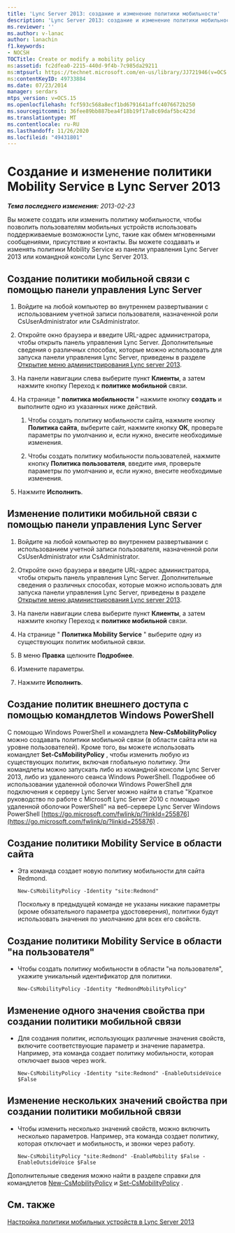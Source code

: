 ```yaml
---
title: 'Lync Server 2013: создание и изменение политики мобильности'
description: 'Lync Server 2013: создание и изменение политики мобильности.'
ms.reviewer: ''
ms.author: v-lanac
author: lanachin
f1.keywords:
- NOCSH
TOCTitle: Create or modify a mobility policy
ms:assetid: fc2dfea0-2215-440d-9f4b-7c985da29211
ms:mtpsurl: https://technet.microsoft.com/en-us/library/JJ721946(v=OCS.15)
ms:contentKeyID: 49733884
ms.date: 07/23/2014
manager: serdars
mtps_version: v=OCS.15
ms.openlocfilehash: fcf593c568a8ecf1bd6791641affc4076672b250
ms.sourcegitcommit: 36fee89bb887bea4f18b19f17a8c69daf5bc423d
ms.translationtype: MT
ms.contentlocale: ru-RU
ms.lasthandoff: 11/26/2020
ms.locfileid: "49431801"
---
```

# <a name="create-or-modify-a-mobility-policy-in-lync-server-2013"></a>Создание и изменение политики Mobility Service в Lync Server 2013

<div data-xmlns="http://www.w3.org/1999/xhtml">

<div class="topic" data-xmlns="http://www.w3.org/1999/xhtml" data-msxsl="urn:schemas-microsoft-com:xslt" data-cs="https://msdn.microsoft.com/">

<div data-asp="https://msdn2.microsoft.com/asp">



</div>

<div id="mainSection">

<div id="mainBody">

<span> </span>

_**Тема последнего изменения:** 2013-02-23_

Вы можете создать или изменить политику мобильности, чтобы позволить пользователям мобильных устройств использовать поддерживаемые возможности Lync, такие как обмен мгновенными сообщениями, присутствие и контакты. Вы можете создавать и изменять политики Mobility Service из панели управления Lync Server 2013 или командной консоли Lync Server 2013.

<div>

## <a name="to-create-a-mobility-policy-with-lync-server-control-panel"></a>Создание политики мобильной связи с помощью панели управления Lync Server

1.  Войдите на любой компьютер во внутреннем развертывании с использованием учетной записи пользователя, назначенной роли CsUserAdministrator или CsAdministrator.

2.  Откройте окно браузера и введите URL-адрес администратора, чтобы открыть панель управления Lync Server. Дополнительные сведения о различных способах, которые можно использовать для запуска панели управления Lync Server, приведены в разделе [Открытие меню администрирования Lync server 2013](lync-server-2013-open-lync-server-administrative-tools.md).

3.  На панели навигации слева выберите пункт **Клиенты**, а затем нажмите кнопку Переход к **политике мобильной** связи.

4.  На странице " **политика мобильности** " нажмите кнопку **создать** и выполните одно из указанных ниже действий.
    
    1.  Чтобы создать политику мобильности сайта, нажмите кнопку **Политика сайта**, выберите сайт, нажмите кнопку **ОК**, проверьте параметры по умолчанию и, если нужно, внесите необходимые изменения.
    
    2.  Чтобы создать политику мобильности пользователей, нажмите кнопку **Политика пользователя**, введите имя, проверьте параметры по умолчанию и, если нужно, внесите необходимые изменения.

5.  Нажмите **Исполнить**.

</div>

<div>

## <a name="to-modify-a-mobility-policy-with-lync-server-control-panel"></a>Изменение политики мобильной связи с помощью панели управления Lync Server

1.  Войдите на любой компьютер во внутреннем развертывании с использованием учетной записи пользователя, назначенной роли CsUserAdministrator или CsAdministrator.

2.  Откройте окно браузера и введите URL-адрес администратора, чтобы открыть панель управления Lync Server. Дополнительные сведения о различных способах, которые можно использовать для запуска панели управления Lync Server, приведены в разделе [Открытие меню администрирования Lync server 2013](lync-server-2013-open-lync-server-administrative-tools.md).

3.  На панели навигации слева выберите пункт **Клиенты**, а затем нажмите кнопку Переход к **политике мобильной** связи.

4.  На странице " **Политика Mobility Service** " выберите одну из существующих политик мобильной связи.

5.  В меню **Правка** щелкните **Подробнее**.

6.  Измените параметры.

7.  Нажмите **Исполнить**.

</div>

<div>

## <a name="creating-external-access-policies-by-using-windows-powershell-cmdlets"></a>Создание политик внешнего доступа с помощью командлетов Windows PowerShell

С помощью Windows PowerShell и командлета **New-CsMobilityPolicy** можно создавать политики мобильной связи (в области сайта или на уровне пользователей). Кроме того, вы можете использовать командлет **Set-CsMobilityPolicy** , чтобы изменить любую из существующих политик, включая глобальную политику. Эти командлеты можно запускать либо из командной консоли Lync Server 2013, либо из удаленного сеанса Windows PowerShell. Подробнее об использовании удаленной оболочки Windows PowerShell для подключения к серверу Lync Server можно найти в статье "Краткое руководство по работе с Microsoft Lync Server 2010 с помощью удаленной оболочки PowerShell" на веб-сервере Lync Server Windows PowerShell [https://go.microsoft.com/fwlink/p/?linkId=255876](https://go.microsoft.com/fwlink/p/?linkid=255876) .

<div>

## <a name="to-create-a-mobility-policy-at-the-site-scope"></a>Создание политики Mobility Service в области сайта

  - Эта команда создает новую политику мобильности для сайта Redmond.
    
        New-CsMobilityPolicy -Identity "site:Redmond"
    
    Поскольку в предыдущей команде не указаны никакие параметры (кроме обязательного параметра удостоверения), политики будут использовать значения по умолчанию для всех его свойств.

</div>

<div>

## <a name="to-create-a-mobility-policy-at-the-per-user-scope"></a>Создание политики Mobility Service в области "на пользователя"

  - Чтобы создать политику мобильности в области "на пользователя", укажите уникальный идентификатор для политики.
    
        New-CsMobilityPolicy -Identity "RedmondMobilityPolicy"

</div>

<div>

## <a name="to-change-a-single-property-value-when-creating-a-mobility-policy"></a>Изменение одного значения свойства при создании политики мобильной связи

  - Для создания политик, использующих различные значения свойств, включите соответствующие параметр и значение параметра. Например, эта команда создает политику мобильности, которая отключает вызов через work.
    
        New-CsMobilityPolicy -Identity "site:Redmond" -EnableOutsideVoice $False

</div>

<div>

## <a name="to-change-multiple-property-values-when-creating-a-mobility-policy"></a>Изменение нескольких значений свойства при создании политики мобильной связи

  - Чтобы изменить несколько значений свойств, можно включить несколько параметров. Например, эта команда создает политику, которая отключает и мобильность, и звонки через работу.
    
        New-CsMobilityPolicy "site:Redmond" -EnableMobility $False -EnableOutsideVoice $False

</div>

Дополнительные сведения можно найти в разделе справки для командлетов [New-CsMobilityPolicy](https://docs.microsoft.com/powershell/module/skype/New-CsMobilityPolicy) и [Set-CsMobilityPolicy](https://docs.microsoft.com/powershell/module/skype/Set-CsMobilityPolicy) .

</div>

<div>

## <a name="see-also"></a>См. также


[Настройка политики мобильных устройств в Lync Server 2013](lync-server-2013-configuring-mobility-policy.md)  
  

</div>

</div>

<span> </span>

</div>

</div>

</div>

